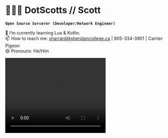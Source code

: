 # 🧑🏼‍💻 DotScotts // Scott

**`Open Source Sorcerer (Developer/Network Engineer)`**

🌱 I’m currently learning Lua & Kotlin.  
📫 How to reach me: sharrard@sheridancollege.ca | 905-334-3901 | Carrier Pigeon  
😄 Pronouns: He/Him

<video width="320" height="240" controls>
  <source src="https://i.imgur.com/jVPIHnR.mp4" type="video/mp4">
  Your browser does not support the video tag.
</video>

<!--
**DotScotts/DotScotts** is a ✨ _special_ ✨ repository because its `README.md` (this file) appears on your GitHub profile.
-->
